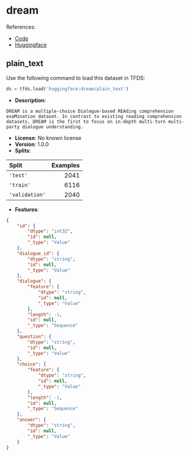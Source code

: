 # dream

References:

*   [Code](https://github.com/huggingface/datasets/blob/master/datasets/dream)
*   [Huggingface](https://huggingface.co/datasets/dream)


## plain_text


Use the following command to load this dataset in TFDS:

```python
ds = tfds.load('huggingface:dream/plain_text')
```

*   **Description**:

```
DREAM is a multiple-choice Dialogue-based REAding comprehension exaMination dataset. In contrast to existing reading comprehension datasets, DREAM is the first to focus on in-depth multi-turn multi-party dialogue understanding.
```

*   **License**: No known license
*   **Version**: 1.0.0
*   **Splits**:

Split  | Examples
:----- | -------:
`'test'` | 2041
`'train'` | 6116
`'validation'` | 2040

*   **Features**:

```json
{
    "id": {
        "dtype": "int32",
        "id": null,
        "_type": "Value"
    },
    "dialogue_id": {
        "dtype": "string",
        "id": null,
        "_type": "Value"
    },
    "dialogue": {
        "feature": {
            "dtype": "string",
            "id": null,
            "_type": "Value"
        },
        "length": -1,
        "id": null,
        "_type": "Sequence"
    },
    "question": {
        "dtype": "string",
        "id": null,
        "_type": "Value"
    },
    "choice": {
        "feature": {
            "dtype": "string",
            "id": null,
            "_type": "Value"
        },
        "length": -1,
        "id": null,
        "_type": "Sequence"
    },
    "answer": {
        "dtype": "string",
        "id": null,
        "_type": "Value"
    }
}
```


